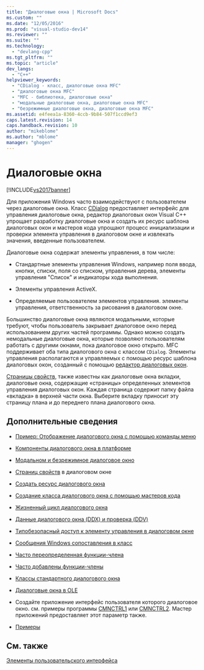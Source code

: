```yaml
---
title: "Диалоговые окна | Microsoft Docs"
ms.custom: ""
ms.date: "12/05/2016"
ms.prod: "visual-studio-dev14"
ms.reviewer: ""
ms.suite: ""
ms.technology: 
  - "devlang-cpp"
ms.tgt_pltfrm: ""
ms.topic: "article"
dev_langs: 
  - "C++"
helpviewer_keywords: 
  - "CDialog - класс, диалоговые окна MFC"
  - "диалоговые окна MFC"
  - "MFC - библиотека, диалоговые окна"
  - "модальные диалоговые окна, диалоговые окна MFC"
  - "безрежимные диалоговые окна, диалоговые окна MFC"
ms.assetid: e4feea1a-8360-4ccb-9b84-507f1ccd9ef3
caps.latest.revision: 14
caps.handback.revision: 10
author: "mikeblome"
ms.author: "mblome"
manager: "ghogen"
---
```

# Диалоговые окна
[!INCLUDE[vs2017banner](../assembler/inline/includes/vs2017banner.md)]

Для приложения Windows часто взаимодействуют с пользователем через диалоговые окна.  Класс [CDialog](../mfc/reference/cdialog-class.md) предоставляет интерфейс для управления диалоговые окна, редактор диалоговых окон Visual C\+\+ упрощает разработку диалоговые окна и создать их ресурс шаблона диалоговых окон и мастеров кода упрощают процесс инициализации и проверки элемента управления в диалоговом окне и извлекать значения, введенные пользователем.  
  
 Диалоговые окна содержат элементы управления, в том числе:  
  
-   Стандартные элементы управления Windows, например поля ввода, кнопки, списки, поля со списком, управления дерева, элементы управления "Список" и индикаторы хода выполнения.  
  
-   Элементы управления ActiveX.  
  
-   Определяемые пользователем элементов управления. элементы управления, ответственность за рисования в диалоговом окне.  
  
 Большинство диалоговые окна являются модальными, которые требуют, чтобы пользователь закрывает диалоговое окно перед использованием других частей программы.  Однако можно создать немодальные диалоговые окна, которые позволяют пользователям работать с другими окнами, пока диалоговое окно открыто.  MFC поддерживает оба типа диалогового окна с классом `CDialog`.  Элементы управления располагаются и управляемых с помощью ресурс шаблона диалоговых окон, созданный с помощью [редактор диалоговых окон](../mfc/dialog-editor.md).  
  
 [Страницы свойств](../mfc/property-sheets-mfc.md), также известны как диалоговые окна вкладки, диалоговые окна, содержащие «страницы» определенных элементов управления диалоговых окон.  Каждая страница содержит папку файла «вкладка» в верхней части окна.  Выберите вкладку приносит эту страницу плана и до переднего плана диалогового окна.  
  
## Дополнительные сведения  
  
-   [Пример: Отображение диалогового окна с помощью команды меню](../mfc/example-displaying-a-dialog-box-via-a-menu-command.md)  
  
-   [Компоненты диалогового окна в платформе](../mfc/dialog-box-components-in-the-framework.md)  
  
-   [Модальном и безрежимное диалоговое окно](../mfc/modal-and-modeless-dialog-boxes.md)  
  
-   [Страниц свойств](../mfc/property-sheets-and-property-pages-mfc.md) в диалоговом окне  
  
-   [Создать ресурс диалогового окна](../Topic/Creating%20the%20Dialog%20Resource.md)  
  
-   [Создание класса диалогового окна с помощью мастеров кода](../mfc/creating-a-dialog-class-with-code-wizards.md)  
  
-   [Жизненный цикл диалогового окна](../mfc/life-cycle-of-a-dialog-box.md)  
  
-   [Данные диалогового окна \(DDX\) и проверка \(DDV\)](../mfc/dialog-data-exchange-and-validation.md)  
  
-   [Типобезопасный доступ к элементу управления в диалоговом окне](../Topic/Type-Safe%20Access%20to%20Controls%20in%20a%20Dialog%20Box.md)  
  
-   [Сообщения Windows сопоставления в класс](../mfc/mapping-windows-messages-to-your-class.md)  
  
-   [Часто переопределенная функции\-члена](../mfc/commonly-overridden-member-functions.md)  
  
-   [Часто добавлены функции\-члены](../Topic/Commonly%20Added%20Member%20Functions.md)  
  
-   [Классы стандартного диалогового окна](../mfc/common-dialog-classes.md)  
  
-   [Диалоговые окна в OLE](../mfc/dialog-boxes-in-ole.md)  
  
-   Создайте приложение интерфейс пользователя которого диалоговое окно. см. примеры программы [CMNCTRL1](../top/visual-cpp-samples.md) или [CMNCTRL2](../top/visual-cpp-samples.md).  Мастер приложений предоставляет этот параметр также.  
  
-   [Примеры](../mfc/dialog-sample-list.md)  
  
## См. также  
 [Элементы пользовательского интерфейса](../mfc/user-interface-elements-mfc.md)